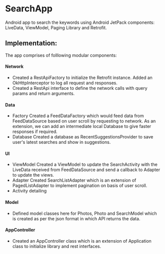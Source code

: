 # SearchApp
Android app to search the keywords using Android JetPack components: LiveData, ViewModel, Paging Library and Retrofit.

## Implementation:
The app comprises of folllowing modular components:

#### Network
- Created a RestApiFactory to initialize the Retrofit instance. Added an OkHttpInterceptor to log all request and responses.
- Created a RestApi interface to define the network calls with query params and return arguments.

#### Data
- Factory
Created a FeedDataFactory which would feed data from FeedDataSource based on user scroll by requesting to network. As an extension, we can add an intermediate local Database to give faster responses if required.
- Database
Created a database as RecentSuggestionsProvider to save user's latest searches and show in suggestions.

#### UI
- ViewModel
Created a ViewModel to update the SearchActivity with the LiveData received from FeedDataSource and send a callback to Adapter to update the views.
- Adapter
Created SearchListAdapter which is an extension of PagedListAdapter to implement pagination on basis of user scroll.
- Activity detailing

#### Model
- Defined model classes here for Photos, Photo and SearchModel which is created as per the json format in which API returns the data.

#### AppController
- Created an AppController class which is an extension of Application class to initialize library and rest interfaces. 
